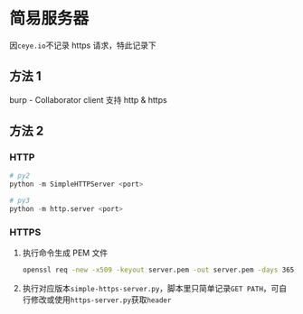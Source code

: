# 简易服务器

因`ceye.io`不记录 https 请求，特此记录下

## 方法 1

burp - Collaborator client 支持 http & https

## 方法 2

### HTTP

```python
# py2
python -m SimpleHTTPServer <port>

# py3
python -m http.server <port>
```

### HTTPS

1. 执行命令生成 PEM 文件

    ```bash
    openssl req -new -x509 -keyout server.pem -out server.pem -days 365 -nodes
    ```

2. 执行对应版本`simple-https-server.py`，脚本里只简单记录`GET PATH`，可自行修改或使用`https-server.py`获取`header`


